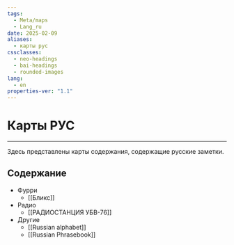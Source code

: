```yaml
---
tags:
  - Meta/maps
  - Lang_ru
date: 2025-02-09
aliases:
  - карты рус
cssclasses:
  - neo-headings
  - bai-headings
  - rounded-images
lang:
  - en
properties-ver: "1.1"
---
```

# Карты РУС
***
Здесь представлены карты содержания, содержащие русские заметки.
## Содержание
- Фурри
    - [[Бликс]]
- Радио
    - [[РАДИОСТАНЦИЯ УБВ-76]]
- Другие
    - [[Russian alphabet]]
    - [[Russian Phrasebook]]